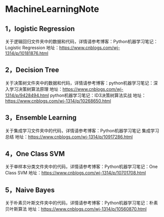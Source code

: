 # MachineLearningNote


## 1，logistic Regression 
关于逻辑回归文件夹中的数据和代码，详情请参考博客：Python机器学习笔记：Logistic Regression  地址：https://www.cnblogs.com/wj-1314/p/10181876.html


## 2，Decision Tree 
关于决策树文件夹中的数据和代码，详情请参考博客：python机器学习笔记：深入学习决策树算法原理  地址：https://www.cnblogs.com/wj-1314/p/9428494.html
                                              python机器学习笔记：ID3决策树算法实战     地址：https://www.cnblogs.com/wj-1314/p/10268650.html

## 3，Ensemble Learning
关于集成学习文件夹中的代码，详情请参考博客：Python机器学习笔记 集成学习总结  地址：https://www.cnblogs.com/wj-1314/p/10917286.html

## 4，One Class SVM
关于单样本分类文件夹中的代码，详情请参考博客：Python机器学习笔记：One Class SVM  地址：https://www.cnblogs.com/wj-1314/p/10701708.html

## 5，Naive Bayes
关于朴素贝叶斯文件夹中的代码，详情请参考博客：Python机器学习笔记：朴素贝叶斯算法  地址：https://www.cnblogs.com/wj-1314/p/10560870.html
